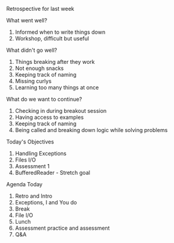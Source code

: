 Retrospective for last week


What went well?

1. Informed when to write things down
2. Workshop, difficult but useful


What didn't go well?

1. Things breaking after they work
2. Not enough snacks
3. Keeping track of naming
4. Missing curlys
5. Learning too many things at once

What do we want to continue?

1. Checking in during breakout session
2. Having access to examples
3. Keeping track of naming
4. Being called and breaking down logic while solving problems


Today's Objectives

1. Handling Exceptions
2. Files I/O
3. Assessment 1
4. BufferedReader - Stretch goal

Agenda Today

1. Retro and Intro
2. Exceptions, I and You do
3. Break
4. File I/O
5. Lunch
6. Assessment practice and assessment
7. Q&A